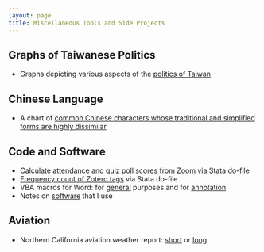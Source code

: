 ```yaml
---
layout: page
title: Miscellaneous Tools and Side Projects
---
```


## Graphs of Taiwanese Politics

+ Graphs depicting various aspects of the [politics of Taiwan](../graphics/politics_in_taiwan.html)

## Chinese Language

+ A chart of [common Chinese characters whose traditional and simplified forms are highly dissimilar](traditional-and-simplified-characters.html)

## Code and Software

+ [Calculate attendance and quiz poll scores from Zoom](zoom-attendance-and-poll-quizzes.html) via Stata do-file
+ [Frequency count of Zotero tags](zotero-tags-count.html) via Stata do-file
+ VBA macros for Word: for [general](macros-word-general.html) purposes and for [annotation](macros-word-annotation.html)
+ Notes on [software](software.html) that I use

## Aviation

+ Northern California aviation weather report: [short](http://aviationweather.gov/metar/data?ids=KWVI+KSNS+KMRY+KSJC+KSFO+KHAF&format=raw&date=0&hours=0) or [long](http://aviationweather.gov/metar/data?ids=KWVI+KSNS+KMRY+KSJC+KSFO+KHAF&format=raw&date=0&hours=24&taf=on)

